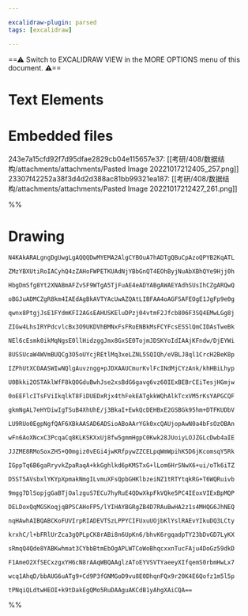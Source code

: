 ```yaml
---

excalidraw-plugin: parsed
tags: [excalidraw]

---
```

==⚠  Switch to EXCALIDRAW VIEW in the MORE OPTIONS menu of this document. ⚠==


# Text Elements

# Embedded files
243e7a15cfd92f7d95dfae2829cb04e115657e37: [[考研/408/数据结构/attachments/attachments/Pasted Image 20221017212405_257.png]]
23307f42252a38f3d4d2d388ac81bb99321ea187: [[考研/408/数据结构/attachments/attachments/Pasted Image 20221017212427_261.png]]

%%
# Drawing
```compressed-json
N4KAkARALgngDgUwgLgAQQQDwMYEMA2AlgCYBOuA7hADTgQBuCpAzoQPYB2KqATL

ZMzYBXUtiRoIACyhQ4zZAHoFWPETKUAdNjYBbGnQT4EOhByjNuAbXBhQYe9Hjj0h

HbgDmSfg8Yt2XNABmAFZvSF9WTgA5TjFuAE4eADYABgAWAEYAdhSUsIhCZgARQwQ

oBGJuADMCZgR8km4IAEdAgBkAVTYAcUwAZQAtLIBFAA4oAGFSAFEOgE1JgFp9e0g

qwnx8PtgjJsE1FYdmKFI2AGsEAHUSKEluDPzj04vtmF2Jfcb806F3SQ4EMwLGg8j

ZIGw4LhsIRYPdcvlcBx3O9UKDVhBMNxFsFRoENBkMsFCYFcsESSlQmCIDAsTweBk

NEl6cEsmk0ikMqNgsE0llHidzggJmx8GxSE0TojmJDSKYoIdIAAjKFndw/DjEYWi

8USSUcaW4WVmBUQCg3O5oUYcjREtlMq3xeLZNL5SQIQh/eVBLJ8ql1CrcH2BeK8p

IZPhUtXCOAASWIwNQlgAuvzngg+pJDXAAUCmurKvlFcINdMjCYzAnk/khHBiLhyp

U0Bkki2OSTAklWfF8kQOGduBwhJse2xsBdG6gavg6vz60IExBEBrCEiTesjHGmjw

0oEEFlcITsFViIkqlkT8FiDUEDxRjx4thFekEATgkkWQhAlkTcxVM5rKsYAPGCQF

gkmNgAL7eHYDiwIgTSuB4XhUhE/j3BkaI+EwkQcDEHBxE2GSBGk95hm+DTFKUDbV

LU9RUo0EgpNgfQAF6XBkAASAD6ADSioABoAArYGk0xcQAUjopAwN0a4bFsOzOBAn

wFn6AoXNcxC3PcqaCq8KLKSKXxUj8fw5gmmHgpC0Kwk28JUoiyLOJZGLcDwb4aIE

JJZME8RMoSoxZH5+Q0mgiz0vEGi4jwKRfpywZZCELpqWmWpihK5D6jKcomsqY5Rk

IGppTq6B6gaRryvkZpaRaqA+kkGghlkd6pKMSTxG+lLom6HrSNwX6+ui/oTk6iTZ

D5ST5AVsbxlYKYpXpmakNmgILvmuXFsQpbGHKlbzeiNZ1tRTYtqkRG+T6WQRuivb

9mgg7DlSopjgGaBTjOalzguS7ECu7hyRuE4QDwXkpFkVQke5PC4IEoxVIExBpMQP

DELDoxQqMGSKoqjqBPSCAHoFP5/lYIHAYBGRgZB4D7RAuBwHA2z1s4MHQG6JhNEQ

nqHAwhAIBQABCKoFUVIrpRIADEVTSzLPPYCIFUxuUOjbKlYslRAEvYIkuDQ3LCty

krxhC/l+bFRlUrZca3gQPLpCK8rABi8n6UpKn6/bhvK6rgqadpTY23bDvGD7LyKX

sRmqQ4Qde8YABKwhmat3CYbbBtmEbOgAPLWTCoWoBhqcxxnTucFAju4DoGz59dkD

F1AmeO2XfSECxzgxYH6cN8rAAqWBQAAglzAToEYVSVTYaeeyXIfqemS0rbmHwLx7

wcq1AhqD/bbAUG6uATg9+Cd9P3fGNMGoD9vu8E0DhqnFQx9r20K4E6Qofz1m5l5p

tPNqiQLdtwHEOI+k9tDakEgQMo5RuDAAguAKCdB1yAhgXAiCQA==
```
%%
